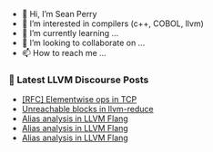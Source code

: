 - 👋 Hi, I’m Sean Perry
- 👀 I’m interested in compilers (c++, COBOL, llvm)
- 🌱 I’m currently learning ...
- 💞️ I’m looking to collaborate on ...
- 📫 How to reach me ...

<!---
s66perry/s66perry is a ✨ special ✨ repository because its `README.md` (this file) appears on your GitHub profile.
You can click the Preview link to take a look at your changes.
--->
### 📕 Latest LLVM Discourse Posts

<!-- DISCOURSE-LLVM:START -->
- [[RFC] Elementwise ops in TCP](https://discourse.llvm.org/t/rfc-elementwise-ops-in-tcp/65887#post_11)
- [Unreachable blocks in llvm-reduce](https://discourse.llvm.org/t/unreachable-blocks-in-llvm-reduce/66046#post_1)
- [Alias analysis in LLVM Flang](https://discourse.llvm.org/t/alias-analysis-in-llvm-flang/62639?page=2#post_31)
- [Alias analysis in LLVM Flang](https://discourse.llvm.org/t/alias-analysis-in-llvm-flang/62639?page=2#post_30)
- [Alias analysis in LLVM Flang](https://discourse.llvm.org/t/alias-analysis-in-llvm-flang/62639?page=2#post_29)
<!-- DISCOURSE-LLVM:END -->
